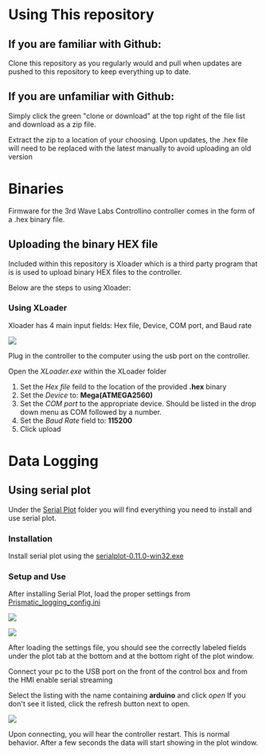 # Using This repository
## If you are familiar with Github:
Clone this repository as you regularly would and pull when updates are pushed to this repository to keep everything up to date.

## If you are unfamiliar with Github:
Simply click the green "clone or download" at the top right of the file list and download as a zip file.

Extract the zip to a location of your choosing. Upon updates, the .hex file will need to be replaced with the latest manually to avoid uploading an old version

# Binaries

Firmware for the 3rd Wave Labs Controllino controller comes in the form of a .hex binary file.

## Uploading the binary HEX file

Included within this repository is Xloader which is a third party program that is is used to upload binary HEX files to the controller.

Below are the steps to using Xloader:

### Using XLoader
Xloader has 4 main input fields: Hex file, Device, COM port, and Baud rate

![](https://i.imgur.com/C8yEg6S.jpeg)

Plug in the controller to the computer using the usb port on the controller.

Open the *XLoader.exe* within the XLoader folder

1. Set the *Hex file* feild to the location of the provided **.hex** binary
2. Set the *Device* to: **Mega(ATMEGA2560)**
3. Set the *COM port* to the appropriate device. Should be listed in the drop down menu as COM followed by a number. 
4. Set the *Baud Rate* field to: **115200**
5. Click upload

# Data Logging

## Using serial plot

Under the [Serial Plot](https://github.com/wcschroe/Prismatic_4x_Binaries/tree/master/Serial%20Plot) folder you will find everything you need to install and use serial plot.

### Installation

Install serial plot using the [serialplot-0.11.0-win32.exe](https://github.com/wcschroe/Prismatic_4x_Binaries/blob/master/Serial%20Plot/serialplot-0.11.0-win32.exe)

### Setup and Use

After installing Serial Plot, load the proper settings from [Prismatic_logging_config.ini](https://github.com/wcschroe/Prismatic_4x_Binaries/blob/master/Serial%20Plot/Prismatic_logging_config.ini)

![](https://i.imgur.com/WZUkBJS.png)

![](https://i.imgur.com/QX3nE9o.png)

After loading the settings file, you should see the correctly labeled fields under the plot tab at the bottom and at the bottom right of the plot window.

Connect your pc to the USB port on the front of the control box and from the HMI enable serial streaming

Select the listing with the name containing **arduino** and click *open*
If you don't see it listed, click the refresh button next to open.

![](https://i.imgur.com/wPrhj6v.png)

Upon connecting, you will hear the controller restart. This is normal behavior. After a few seconds the data will start showing in the plot window.
